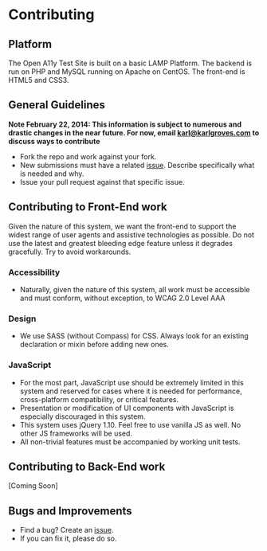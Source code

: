 # Contributing

## Platform
The Open A11y Test Site is built on a basic LAMP Platform. The backend is run on PHP and MySQL running on Apache on CentOS.  The front-end is HTML5 and CSS3.

## General Guidelines
**Note February 22, 2014: This information is subject to numerous and drastic changes in the near future. For now, email karl@karlgroves.com to discuss ways to contribute**

* Fork the repo and work against your fork. 
* New submissions must have a related [issue](https://github.com/Open-A11y-Testing/Test-Site/issues). Describe specifically what is needed and why.
* Issue your pull request against that specific issue. 

## Contributing to Front-End work
Given the nature of this system, we want the front-end to support the widest range of user agents and assistive technologies as possible. Do not use the latest and greatest bleeding edge feature unless it degrades gracefully. Try to avoid workarounds.

### Accessibility
* Naturally, given the nature of this system, all work must be accessible and must conform, without exception, to WCAG 2.0 Level AAA

### Design
* We use SASS (without Compass) for CSS. Always look for an existing declaration or mixin before adding new ones.

### JavaScript
* For the most part, JavaScript use should be extremely limited in this system and reserved for cases where it is needed for performance, cross-platform compatibility, or critical features.
* Presentation or modification of UI components with JavaScript is especially discouraged in this system.
* This system uses jQuery 1.10. Feel free to use vanilla JS as well. No other JS frameworks will be used.
* All non-trivial features must be accompanied by working unit tests.

## Contributing to Back-End work
[Coming Soon]

## Bugs and Improvements
* Find a bug? Create an [issue](https://github.com/Open-A11y-Testing/Test-Site/issues).
* If you can fix it, please do so.